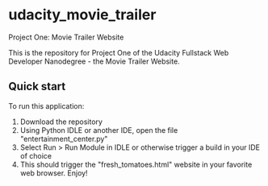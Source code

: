 # udacity_movie_trailer
Project One: Movie Trailer Website

This is the repository for Project One of the Udacity Fullstack Web Developer Nanodegree - the Movie Trailer Website.

## Quick start

To run this application:

1. Download the repository
2. Using Python IDLE or another IDE, open the file "entertainment_center.py"
3. Select Run > Run Module in IDLE or otherwise trigger a build in your IDE of choice
4. This should trigger the "fresh_tomatoes.html" website in your favorite web browser. Enjoy!
